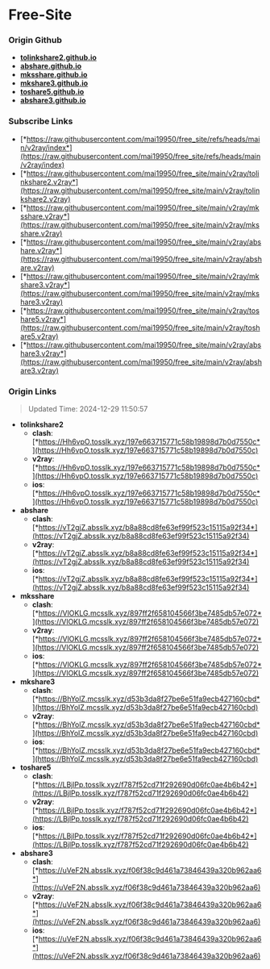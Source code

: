 # Free-Site

### Origin Github

- [**tolinkshare2.github.io**](https://github.com/tolinkshare2/tolinkshare2.github.io)
- [**abshare.github.io**](https://github.com/abshare/abshare.github.io)
- [**mksshare.github.io**](https://github.com/mksshare/mksshare.github.io)
- [**mkshare3.github.io**](https://github.com/mkshare3/mkshare3.github.io)
- [**toshare5.github.io**](https://github.com/toshare5/toshare5.github.io)
- [**abshare3.github.io**](https://github.com/abshare3/abshare3.github.io)

### Subscribe Links

- [*https://raw.githubusercontent.com/mai19950/free_site/refs/heads/main/v2ray/index*](https://raw.githubusercontent.com/mai19950/free_site/refs/heads/main/v2ray/index)
- [*https://raw.githubusercontent.com/mai19950/free_site/main/v2ray/tolinkshare2.v2ray*](https://raw.githubusercontent.com/mai19950/free_site/main/v2ray/tolinkshare2.v2ray)
- [*https://raw.githubusercontent.com/mai19950/free_site/main/v2ray/mksshare.v2ray*](https://raw.githubusercontent.com/mai19950/free_site/main/v2ray/mksshare.v2ray)
- [*https://raw.githubusercontent.com/mai19950/free_site/main/v2ray/abshare.v2ray*](https://raw.githubusercontent.com/mai19950/free_site/main/v2ray/abshare.v2ray)
- [*https://raw.githubusercontent.com/mai19950/free_site/main/v2ray/mkshare3.v2ray*](https://raw.githubusercontent.com/mai19950/free_site/main/v2ray/mkshare3.v2ray)
- [*https://raw.githubusercontent.com/mai19950/free_site/main/v2ray/toshare5.v2ray*](https://raw.githubusercontent.com/mai19950/free_site/main/v2ray/toshare5.v2ray)
- [*https://raw.githubusercontent.com/mai19950/free_site/main/v2ray/abshare3.v2ray*](https://raw.githubusercontent.com/mai19950/free_site/main/v2ray/abshare3.v2ray)

### Origin Links

> Updated Time: 2024-12-29 11:50:57

- **tolinkshare2**
  - **clash**: [*https://Hh6vpO.tosslk.xyz/197e663715771c58b19898d7b0d7550c*](https://Hh6vpO.tosslk.xyz/197e663715771c58b19898d7b0d7550c)
  - **v2ray**: [*https://Hh6vpO.tosslk.xyz/197e663715771c58b19898d7b0d7550c*](https://Hh6vpO.tosslk.xyz/197e663715771c58b19898d7b0d7550c)
  - **ios**: [*https://Hh6vpO.tosslk.xyz/197e663715771c58b19898d7b0d7550c*](https://Hh6vpO.tosslk.xyz/197e663715771c58b19898d7b0d7550c)
- **abshare**
  - **clash**: [*https://vT2gjZ.absslk.xyz/b8a88cd8fe63ef99f523c15115a92f34*](https://vT2gjZ.absslk.xyz/b8a88cd8fe63ef99f523c15115a92f34)
  - **v2ray**: [*https://vT2gjZ.absslk.xyz/b8a88cd8fe63ef99f523c15115a92f34*](https://vT2gjZ.absslk.xyz/b8a88cd8fe63ef99f523c15115a92f34)
  - **ios**: [*https://vT2gjZ.absslk.xyz/b8a88cd8fe63ef99f523c15115a92f34*](https://vT2gjZ.absslk.xyz/b8a88cd8fe63ef99f523c15115a92f34)
- **mksshare**
  - **clash**: [*https://VlOKLG.mcsslk.xyz/897ff2f658104566f3be7485db57e072*](https://VlOKLG.mcsslk.xyz/897ff2f658104566f3be7485db57e072)
  - **v2ray**: [*https://VlOKLG.mcsslk.xyz/897ff2f658104566f3be7485db57e072*](https://VlOKLG.mcsslk.xyz/897ff2f658104566f3be7485db57e072)
  - **ios**: [*https://VlOKLG.mcsslk.xyz/897ff2f658104566f3be7485db57e072*](https://VlOKLG.mcsslk.xyz/897ff2f658104566f3be7485db57e072)
- **mkshare3**
  - **clash**: [*https://BhYolZ.mcsslk.xyz/d53b3da8f27be6e51fa9ecb427160cbd*](https://BhYolZ.mcsslk.xyz/d53b3da8f27be6e51fa9ecb427160cbd)
  - **v2ray**: [*https://BhYolZ.mcsslk.xyz/d53b3da8f27be6e51fa9ecb427160cbd*](https://BhYolZ.mcsslk.xyz/d53b3da8f27be6e51fa9ecb427160cbd)
  - **ios**: [*https://BhYolZ.mcsslk.xyz/d53b3da8f27be6e51fa9ecb427160cbd*](https://BhYolZ.mcsslk.xyz/d53b3da8f27be6e51fa9ecb427160cbd)
- **toshare5**
  - **clash**: [*https://LBjlPp.tosslk.xyz/f787f52cd71f292690d06fc0ae4b6b42*](https://LBjlPp.tosslk.xyz/f787f52cd71f292690d06fc0ae4b6b42)
  - **v2ray**: [*https://LBjlPp.tosslk.xyz/f787f52cd71f292690d06fc0ae4b6b42*](https://LBjlPp.tosslk.xyz/f787f52cd71f292690d06fc0ae4b6b42)
  - **ios**: [*https://LBjlPp.tosslk.xyz/f787f52cd71f292690d06fc0ae4b6b42*](https://LBjlPp.tosslk.xyz/f787f52cd71f292690d06fc0ae4b6b42)
- **abshare3**
  - **clash**: [*https://uVeF2N.absslk.xyz/f06f38c9d461a73846439a320b962aa6*](https://uVeF2N.absslk.xyz/f06f38c9d461a73846439a320b962aa6)
  - **v2ray**: [*https://uVeF2N.absslk.xyz/f06f38c9d461a73846439a320b962aa6*](https://uVeF2N.absslk.xyz/f06f38c9d461a73846439a320b962aa6)
  - **ios**: [*https://uVeF2N.absslk.xyz/f06f38c9d461a73846439a320b962aa6*](https://uVeF2N.absslk.xyz/f06f38c9d461a73846439a320b962aa6)
